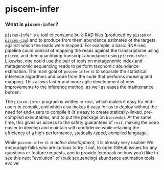# piscem-infer

### What is `piscem-infer`?

`piscem-infer` is a tool to consume bulk-RAD files (produced by [`piscem`](https://github.com/COMBINE-lab/piscem) or [`piscem-cpp`](https://github.com/COMBINE-lab/piscem-cpp)) 
and to produce from them abundance estimates of the targets against which the reads were mapped.  For example, a basic RNA-seq pipeline could consist of mapping the reads 
against the transcriptome using `piscem`, and then quantifying transcript abundance using `piscem-infer`.  Likewise, one could use the pair of tools on metagenomic index and 
metagenomic sequencing reads to perform taxonomic abundance estimation.  The main goal of `piscem-infer` is to separate the statistical inference algorithms and code from the 
code that performs indexing and mapping.  This allows faster and more agile development of new improvements to the inference method, as well as eases the maintenance burden.

The `piscem-infer` program is written in `rust`, which makes it easy for end-users to compile, and which also makes it easy for us to deploy without the need for end-users 
to compile it (it's easy to create statically-linked, pre-compiled executables, and to put the package on `bioconda`). At the same time, this gives us access to the safety 
guarantees of `rust`, making the code easier to develop and maintain with confidence while retaining the efficiency of a high-performance, statically-typed, compiled language.

While `piscem-infer` is in *active development*, it is already very usable! We encourage folks who are curious to try it out, to open GitHub issues for any questions or feature
requests, and to provide feedback on how you'd like to see this next "evolution" of (bulk sequencing) abundance estimation tools evolve!
